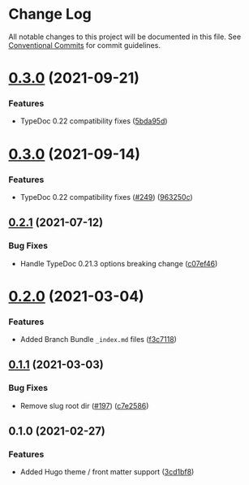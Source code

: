 # Change Log

All notable changes to this project will be documented in this file.
See [Conventional Commits](https://conventionalcommits.org) for commit guidelines.

# [0.3.0](https://github.com/tgreyuk/typedoc-plugin-markdown/compare/typedoc-hugo-theme@0.3.0...typedoc-hugo-theme@0.3.0) (2021-09-21)


### Features

* TypeDoc 0.22 compatibility fixes ([5bda95d](https://github.com/tgreyuk/typedoc-plugin-markdown/commit/5bda95d95aa42ec66ec893eef51507794ad52b3d))





# [0.3.0](https://github.com/tgreyuk/typedoc-plugin-markdown/compare/typedoc-hugo-theme@0.2.1...typedoc-hugo-theme@0.3.0) (2021-09-14)


### Features

* TypeDoc 0.22 compatibility fixes ([#249](https://github.com/tgreyuk/typedoc-plugin-markdown/issues/249)) ([963250c](https://github.com/tgreyuk/typedoc-plugin-markdown/commit/963250cbe0b12bc3f413b5138d6d4e33ad2a6353))





## [0.2.1](https://github.com/tgreyuk/typedoc-plugin-markdown/compare/typedoc-hugo-theme@0.2.0...typedoc-hugo-theme@0.2.1) (2021-07-12)


### Bug Fixes

* Handle TypeDoc 0.21.3 options breaking change ([c07ef46](https://github.com/tgreyuk/typedoc-plugin-markdown/commit/c07ef4660bd126a3b97356f862a8e1019d97c5a8))





# [0.2.0](https://github.com/tgreyuk/typedoc-plugin-markdown/compare/typedoc-hugo-theme@0.1.1...typedoc-hugo-theme@0.2.0) (2021-03-04)


### Features

* Added Branch Bundle `_index.md` files ([f3c7118](https://github.com/tgreyuk/typedoc-plugin-markdown/commit/f3c7118af9b53f63ea40ac5937ec57e08b9f6ec8))





## [0.1.1](https://github.com/tgreyuk/typedoc-plugin-markdown/compare/typedoc-hugo-theme@0.1.0...typedoc-hugo-theme@0.1.1) (2021-03-03)


### Bug Fixes

* Remove slug root dir ([#197](https://github.com/tgreyuk/typedoc-plugin-markdown/issues/197)) ([c7e2586](https://github.com/tgreyuk/typedoc-plugin-markdown/commit/c7e25862c6ac0e34547b0e7636cb66acb51e5791))





## 0.1.0 (2021-02-27)


### Features

* Added Hugo theme / front matter support ([3cd1bf8](https://github.com/tgreyuk/typedoc-plugin-markdown/commit/3cd1bf894533966f75ccd56c1b7cd2078e7084c0))
